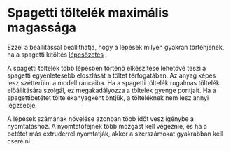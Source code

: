 # Spagetti töltelék maximális magassága

Ezzel a beállítással beállíthatja, hogy a lépések milyen gyakran történjenek, ha a spagetti kitöltés [lépcsőzetes](spaghetti_infill_stepped.md) .

A spagetti töltelék több lépésben történő elkészítése lehetővé teszi a spagetti egyenletesebb eloszlását a töltet térfogatában. Az anyag képes lesz szétterülni a modell ráncaiba. Ha a spagetti töltelék rugalmas töltelék előállítására szolgál, ez megakadályozza a töltelék gyenge pontjait. Ha a spagettibetétet töltelékanyagként öntjük, a tölteléknek nem lesz annyi légzsebje.

A lépések számának növelése azonban több időt vesz igénybe a nyomtatáshoz. A nyomtatófejnek több mozgást kell végeznie, és ha a betétet más extruderrel nyomtatják, akkor a szerszámokat gyakrabban kell cserélni.
